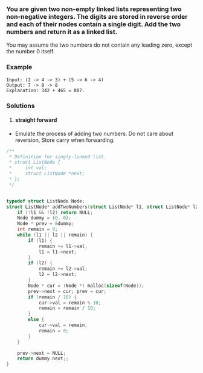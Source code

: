 ### You are given two non-empty linked lists representing two non-negative integers. The digits are stored in reverse order and each of their nodes contain a single digit. Add the two numbers and return it as a linked list.

You may assume the two numbers do not contain any leading zero, except the number 0 itself.

### Example

```
Input: (2 -> 4 -> 3) + (5 -> 6 -> 4)
Output: 7 -> 0 -> 8
Explanation: 342 + 465 = 807.
```


### Solutions

1. #### straight forward

- Emulate the process of adding two numbers. Do not care about reversion, Store carry when forwarding.


```c++
/**
 * Definition for singly-linked list.
 * struct ListNode {
 *     int val;
 *     struct ListNode *next;
 * };
 */


typedef struct ListNode Node;
struct ListNode* addTwoNumbers(struct ListNode* l1, struct ListNode* l2){
    if (!l1 && !l2) return NULL;
    Node dummy = {0, 0};
    Node * prev = &dummy;
    int remain = 0;
    while (l1 || l2 || remain) {
        if (l1) {
            remain += l1->val;
            l1 = l1->next;
        }
        if (l2) {
            remain += l2->val;
            l2 = l2->next;
        }
        Node * cur = (Node *) malloc(sizeof(Node));
        prev->next = cur; prev = cur;
        if (remain / 10) {
            cur->val = remain % 10;
            remain = remain / 10;
        }
        else {
            cur->val = remain;
            remain = 0;
        }
    }

    prev->next = NULL;
    return dummy.next;;
}
```